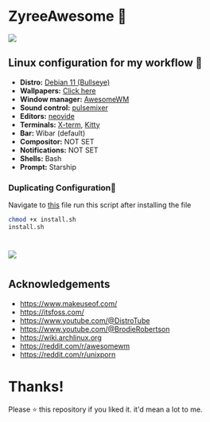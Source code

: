 
# ZyreeAwesome 💖

![](https://i.imgur.com/qLW4KZV.png)

## Linux configuration for my workflow 🌸
- **Distro:** [Debian 11 (Bullseye)](https://wiki.debian.org/DebianBullseye)
- **Wallpapers:** [Click here](https://github.com/spirizeon/backdrop)
- **Window manager:** [AwesomeWM](https://awesomewm.org/)
- **Sound control:** [pulsemixer](https://github.com/GeorgeFilipkin/pulsemixer)
- **Editors:** [neovide](https://github.com/neovide/neovide)
- **Terminals:** [X-term](https://invisible-island.net/xterm/), [Kitty](https://github.com/kovidgoyal/kitty)
- **Bar:** Wibar (default)
- **Compositor:** NOT SET
- **Notifications:** NOT SET
- **Shells:** Bash
- **Prompt:** Starship 

### Duplicating Configuration💮
Navigate to [this](https://github.com/Spirizeon/ZyreeAwesome/blob/main/install.sh) file
run this script after installing the file 

```bash
chmod +x install.sh
install.sh
```
#
![](https://i.imgur.com/eMx0s2z.png)
#
## Acknowledgements
- https://www.makeuseof.com/
- https://itsfoss.com/
- https://www.youtube.com/@DistroTube
- https://www.youtube.com/@BrodieRobertson
- https://wiki.archlinux.org
- https://reddit.com/r/awesomewm
- https://reddit.com/r/unixporn


# Thanks!
Please ⭐ this repository if you liked it. it'd mean a lot to me.
